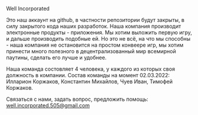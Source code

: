 Well Incorporated

Это наш аккаунт на github, в частности репозитории будут закрыты, в силу 
закрытого кода наших разработок. Наша компания производит электронные
продукты - приложения. Мы хотим выложить первую игру, и дальше производить 
подобные ей. Но это не всё, на что мы способны - наша компания не
остановится на простом конвеере игр, мы хотим принести много полезного
в децентрализованный мир всемирной паутины, сделать его лучше и удобнее.

Наша команда состовляет 4 человека, у каждого из которых своя должность
в компании.
Состав команды на момент 02.03.2022:
Илларион Коржаков, 
Константин Михайлов, 
Чуев Иван, 
Тимофей Коржаков.

Связаться с нами, задать вопрос, предложить помощь:
well.incorporated.505@gmail.com

